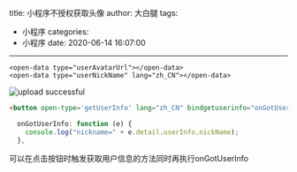 title: 小程序不授权获取头像
author: 大白腿
tags:
  - 小程序
categories:
  - 小程序
date: 2020-06-14 16:07:00
---

```
<open-data type="userAvatarUrl"></open-data>  
<open-data type="userNickName" lang="zh_CN"></open-data>
```
![upload successful](/images/pasted-24.png)
```html
<button open-type='getUserInfo' lang="zh_CN" bindgetuserinfo="onGotUserInfo"></button>
```
```js
  onGotUserInfo: function (e) {
    console.log("nickname=" + e.detail.userInfo.nickName);
  },
```
可以在点击按钮时触发获取用户信息的方法同时再执行onGotUserInfo